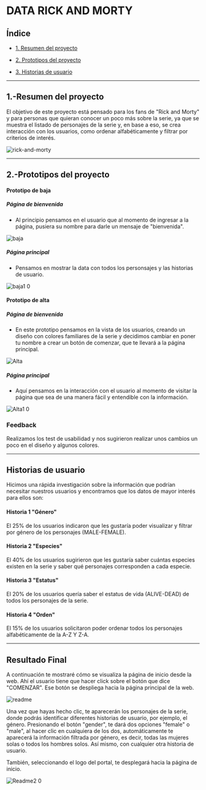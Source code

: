 # DATA RICK AND MORTY

## Índice

* [1. Resumen del proyecto](#1-Resumen-del-proyecto)

* [2. Prototipos del proyecto](#2-Prototipos-del-proyecto)

* [3. Historias de usuario](#3-Historias-de-usuario)

***


## 1.-Resumen del proyecto

El objetivo de este proyecto está pensado para los fans de "Rick and Morty" y para personas que quieran conocer un poco más sobre la serie, ya que se muestra el listado de personajes de la serie y, en base a eso, se crea interacción con los usuarios, como ordenar alfabéticamente y filtrar por criterios de interés.

![rick-and-morty](https://user-images.githubusercontent.com/127140327/234708755-852fdd30-8c7f-49b9-84d7-b8d8945a5517.jpg)

***

## 2.-Prototipos del proyecto

#### Prototipo de baja 
##### Página de bienvenida
* Al principio pensamos en el usuario que al momento de ingresar a la página, pusiera su nombre para darle un mensaje de "bienvenida".

![baja](https://user-images.githubusercontent.com/127140327/234711592-1a0aba56-09f5-40b8-afdc-8f17de69c9bc.jpg)

##### Página principal
* Pensamos en mostrar la data con todos los personsajes y las historias de usuario.

![baja1 0](https://user-images.githubusercontent.com/127140327/234711604-526e4f3b-64c2-4164-a8d4-0a3f0fd05fd3.jpg)

#### Prototipo de alta 
##### Página de bienvenida
* En este prototipo pensamos en la vista de los usuarios, creando un diseño con colores familiares de la serie y decidimos cambiar en poner tu nombre a crear un botón de comenzar, que te llevará a la página principal.

![Alta](https://user-images.githubusercontent.com/127140327/234711631-3d73dac2-9c91-4030-bbe3-b93a88454c7e.jpg)

##### Página principal
* Aquí pensamos en la interacción con el usuario al momento de visitar la página que sea de una manera fácil y entendible con la información.


![Alta1 0](https://user-images.githubusercontent.com/127140327/234711656-5b2d1bf3-c019-48ac-ad3b-139db15415b3.jpg)



### Feedback
Realizamos los test de usabilidad y nos sugirieron realizar unos cambios un poco en el diseño y algunos colores.

***

## Historias de usuario

Hicimos una rápida investigación sobre la información que podrían necesitar nuestros usuarios y encontramos que los datos de mayor interés para ellos son:

#### Historia 1 "Género"
El 25% de los usuarios indicaron que les gustaría poder visualizar y filtrar por género de los personajes (MALE-FEMALE).

#### Historia 2 "Especies"
El 40% de los usuarios sugirieron que les gustaría saber cuántas especies existen en la serie y saber qué personajes corresponden a cada especie.

#### Historia 3 "Estatus"
El 20% de los usuarios quería saber el estatus de vida (ALIVE-DEAD) de todos los personajes de la serie.

#### Historia 4 "Orden"
El 15% de los usuarios solicitaron poder ordenar todos los personajes alfabéticamente de la A-Z Y Z-A.

***

## Resultado Final 

A continuación te mostraré cómo se visualiza la página de inicio desde la web. Ahí el usuario tiene que hacer click sobre el botón que dice "COMENZAR". Ese botón se despliega hacia la página principal de la web.

![readme](https://user-images.githubusercontent.com/127140327/234716456-87ddc449-db7f-4282-a27d-57f34abf3691.jpg)
 
Una vez que hayas hecho clic, te aparecerán los personajes de la serie, donde podrás identificar diferentes historias de usuario, por ejemplo, el género. Presionando el botón "gender", te dará dos opciones "female" o "male", al hacer clic en cualquiera de los dos, automáticamente te aparecerá la información filtrada por género, es decir, todas las mujeres solas o todos los hombres solos. Así mismo, con cualquier otra historia de usuario.

También, seleccionando el logo del portal, te desplegará hacia la página de inicio.


![Readme2 0](https://user-images.githubusercontent.com/127140327/234716336-59e0b9e1-5011-4a4c-aec6-89646c0a1f0a.jpg)






